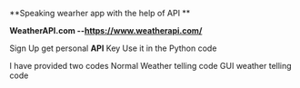 **Speaking wearher app with the help of API
**

**WeatherAPI.com --https://www.weatherapi.com/**


Sign Up
get personal **API** Key
Use it in the Python code

I have provided two codes 
Normal Weather telling code
GUI weather telling code

